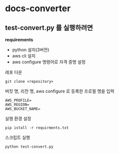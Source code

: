 # docs-converter

## test-convert.py 를 실행하려면

**requirements**
- python 설치(3버전)
- aws cli 설치
- aws configure 명령어로 자격 증명 설정

레포 다운
```
git clone <repository>
```

버킷 명, 리전 명, aws configure 로 등록한 프로필 명을 입력
```.env
AWS_PROFILE=
AWS_REGION=
AWS_BUCKET_NAME=
```

실행 환경 설정
```
pip istall -r requirments.txt
```

스크립트 실행
```
python test-convert.py
```

